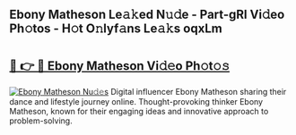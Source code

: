 ## Ebony Matheson Le𝚊𝚔ed N𝚞𝚍e - Part-gRl Vi𝚍eo Ph𝚘tos - H𝚘t O𝚗lyf𝚊ns Le𝚊𝚔s oqxLm

# <h2><a href="http://hf0jo3n.feru.top/?c=Ebony+Matheson">🔗 👉 🔴 Ebony Matheson Vi𝚍𝚎o Ph𝚘t𝚘𝚜</a></h2>

[![Ebony Matheson Nu𝚍𝚎s](https://i.imgur.com/0TWrTi3.gif)](http://hf0jo3n.feru.top/?c=Ebony+Matheson)
Digital influencer Ebony Matheson sharing their dance and lifestyle journey online. Thought-provoking thinker Ebony Matheson, known for their engaging ideas and innovative approach to problem-solving. 

